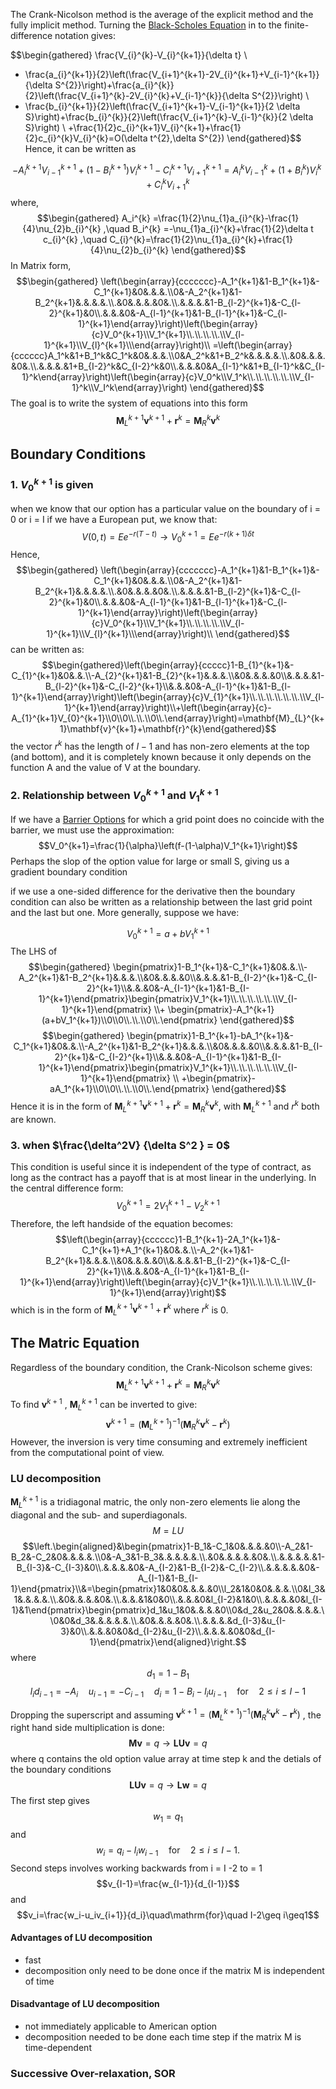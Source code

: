 The Crank-Nicolson method is the average of the explicit method and the fully implicit method. Turning the [Black-Scholes Equation](Black-Scholes%20Equation.md) in to the finite-difference notation gives: 

$$\begin{gathered}
\frac{V_{i}^{k}-V_{i}^{k+1}}{\delta t} \\
+ \frac{a_{i}^{k+1}}{2}\left(\frac{V_{i+1}^{k+1}-2V_{i}^{k+1}+V_{i-1}^{k+1}}{\delta S^{2}}\right)+\frac{a_{i}^{k}}{2}\left(\frac{V_{i+1}^{k}-2V_{i}^{k}+V_{i-1}^{k}}{\delta S^{2}}\right) \\
+ \frac{b_{i}^{k+1}}{2}\left(\frac{V_{i+1}^{k+1}-V_{i-1}^{k+1}}{2 \delta S}\right)+\frac{b_{i}^{k}}{2}\left(\frac{V_{i+1}^{k}-V_{i-1}^{k}}{2 \delta S}\right) \\
+\frac{1}{2}c_{i}^{k+1}V_{i}^{k+1}+\frac{1}{2}c_{i}^{k}V_{i}^{k}=O(\delta t^{2},\delta S^{2})
\end{gathered}$$
Hence, it can be written as 

$$-A_i^{k+1}V_{i-1}^{k+1}+(1-B_i^{k+1})V_i^{k+1}-C_i^{k+1}V_{i+1}^{k+1}=A_i^kV_{i-1}^k+(1+B_i^k)V_i^k+C_i^kV_{i+1}^k$$
where, 
$$\begin{gathered}
A_i^{k} =\frac{1}{2}\nu_{1}a_{i}^{k}-\frac{1}{4}\nu_{2}b_{i}^{k} ,\quad
B_i^{k} =-\nu_{1}a_{i}^{k}+\frac{1}{2}\delta t c_{i}^{k} ,\quad
C_{i}^{k}=\frac{1}{2}\nu_{1}a_{i}^{k}+\frac{1}{4}\nu_{2}b_{i}^{k} 
\end{gathered}$$
In Matrix form, 
$$\begin{gathered}
\left(\begin{array}{ccccccc}-A_1^{k+1}&1-B_1^{k+1}&-C_1^{k+1}&0&.&.&.\\0&-A_2^{k+1}&1-B_2^{k+1}&.&.&.&.\\.&0&.&.&.&0&.\\.&.&.&.&1-B_{l-2}^{k+1}&-C_{l-2}^{k+1}&0\\.&.&.&0&-A_{l-1}^{k+1}&1-B_{l-1}^{k+1}&-C_{l-1}^{k+1}\end{array}\right)\left(\begin{array}{c}V_0^{k+1}\\V_1^{k+1}\\.\\.\\.\\.\\V_{l-1}^{k+1}\\V_{l}^{k+1}\\\end{array}\right)\\
=\left(\begin{array}{cccccc}A_1^k&1+B_1^k&C_1^k&0&.&.&.\\0&A_2^k&1+B_2^k&.&.&.&.\\.&0&.&.&.&0&.\\.&.&.&.&1+B_{I-2}^k&C_{I-2}^k&0\\.&.&.&0&A_{I-1}^k&1+B_{I-1}^k&C_{I-1}^k\end{array}\right)\left(\begin{array}{c}V_0^k\\V_1^k\\.\\.\\.\\.\\.\\V_{I-1}^k\\V_I^k\end{array}\right)
\end{gathered}$$
The goal is to write the system of equations into this form 
$$\mathbf{M}_{L}^{k+1}\mathbf{v}^{k+1}+\mathbf{r}^{k} = \mathbf{M}_{R}^{k}\mathbf{v}^{k}$$

## Boundary Conditions 
### 1. $V^{k+1}_{0}$ is given 
when we know that our option has a particular value on the boundary of i = 0 or i = I
if we have a European put, we know that:
$$V(0, t) = E e^{-r(T-t)}  \to V^{k+1}_{0} = E e^{-r(k + 1)\delta t}$$
Hence, 
$$\begin{gathered}
\left(\begin{array}{ccccccc}-A_1^{k+1}&1-B_1^{k+1}&-C_1^{k+1}&0&.&.&.\\0&-A_2^{k+1}&1-B_2^{k+1}&.&.&.&.\\.&0&.&.&.&0&.\\.&.&.&.&1-B_{l-2}^{k+1}&-C_{l-2}^{k+1}&0\\.&.&.&0&-A_{l-1}^{k+1}&1-B_{l-1}^{k+1}&-C_{l-1}^{k+1}\end{array}\right)\left(\begin{array}{c}V_0^{k+1}\\V_1^{k+1}\\.\\.\\.\\.\\V_{l-1}^{k+1}\\V_{l}^{k+1}\\\end{array}\right)\\
\end{gathered}$$
can be written as:
$$\begin{gathered}\left(\begin{array}{ccccc}1-B_{1}^{k+1}&-C_{1}^{k+1}&0&.&.\\-A_{2}^{k+1}&1-B_{2}^{k+1}&.&.&.\\&0&.&.&.&0\\&.&.&.&1-B_{l-2}^{k+1}&-C_{l-2}^{k+1}\\&.&.&0&-A_{l-1}^{k+1}&1-B_{l-1}^{k+1}\end{array}\right)\left(\begin{array}{c}V_{1}^{k+1}\\.\\.\\.\\.\\.\\.\\V_{l-1}^{k+1}\end{array}\right)\\+\left(\begin{array}{c}-A_{1}^{k+1}V_{0}^{k+1}\\0\\0\\.\\.\\0\\.\end{array}\right)=\mathbf{M}_{L}^{k+1}\mathbf{v}^{k+1}+\mathbf{r}^{k}\end{gathered}$$
the vector $r^{k}$ has the length of $I -1$ and has non-zero elements at the top (and bottom), and it is completely known because it only depends on the function A and the value of V at the boundary.

### 2. Relationship between $V^{k+1}_{0}$ and $V^{k+1}_{1}$
If we have a [Barrier Options](Barrier%20Options.md) for which a grid point does no coincide with the barrier, we must use the approximation: 
$$V_0^{k+1}=\frac{1}{\alpha}\left(f-(1-\alpha)V_1^{k+1}\right)$$
Perhaps the slop of the option value for large or small S, giving us a gradient boundary condition

if we use a one-sided difference for the derivative then the boundary condition can also be written as a relationship between the last grid point and the last but one. More generally, suppose we have: 

$$V_0^{k+1}=a+ bV_1^{k+1}$$
The LHS of 
$$\begin{gathered}
\begin{pmatrix}1-B_1^{k+1}&-C_1^{k+1}&0&.&.\\-A_2^{k+1}&1-B_2^{k+1}&.&.&.\\&0&.&.&.&0\\&.&.&.&1-B_{I-2}^{k+1}&-C_{I-2}^{k+1}\\&.&.&0&-A_{I-1}^{k+1}&1-B_{I-1}^{k+1}\end{pmatrix}\begin{pmatrix}V_1^{k+1}\\.\\.\\.\\.\\.\\V_{I-1}^{k+1}\end{pmatrix} \\+ \begin{pmatrix}-A_1^{k+1}(a+bV_1^{k+1})\\0\\0\\.\\.\\0\\.\end{pmatrix}
\end{gathered}$$
$$\begin{gathered}
\begin{pmatrix}1-B_1^{k+1}-bA_1^{k+1}&-C_1^{k+1}&0&.&.\\-A_2^{k+1}&1-B_2^{k+1}&.&.&.\\&0&.&.&.&0\\&.&.&.&1-B_{I-2}^{k+1}&-C_{I-2}^{k+1}\\&.&.&0&-A_{I-1}^{k+1}&1-B_{I-1}^{k+1}\end{pmatrix}\begin{pmatrix}V_1^{k+1}\\.\\.\\.\\.\\.\\V_{I-1}^{k+1}\end{pmatrix} \\ +\begin{pmatrix}-aA_1^{k+1}\\0\\0\\.\\.\\0\\.\end{pmatrix}
\end{gathered}$$
Hence it is in the form of $\mathbf{M}_{L}^{k+1}\mathbf{v}^{k+1}+\mathbf{r}^{k} = \mathbf{M}_{R}^{k}\mathbf{v}^{k}$, with $\mathbf{M}_{L}^{k+1}$ and $r^k$ both are known.

### 3. when $\frac{\delta^2V} {\delta S^2 } = 0$
This condition is useful since it is independent of the type of contract, as long as the contract has a payoff that is at most linear in the underlying. In the central difference form: 
$$V_0^{k+1}=2V_1^{k+1}-V_2^{k+1}$$
Therefore, the left handside of the equation becomes: 
$$\left(\begin{array}{cccccc}1-B_1^{k+1}-2A_1^{k+1}&-C_1^{k+1}+A_1^{k+1}&0&.&.\\-A_2^{k+1}&1-B_2^{k+1}&.&.&.\\&0&.&.&.&0\\&.&.&.&1-B_{I-2}^{k+1}&-C_{I-2}^{k+1}\\&.&.&0&-A_{I-1}^{k+1}&1-B_{I-1}^{k+1}\end{array}\right)\left(\begin{array}{c}V_1^{k+1}\\.\\.\\.\\.\\.\\V_{I-1}^{k+1}\end{array}\right)$$
which is in the form of $\mathbf{M}_{L}^{k+1}\mathbf{v}^{k+1}+\mathbf{r}^{k}$ where $r^k$ is 0.


## The Matric Equation
Regardless of the boundary condition, the Crank-Nicolson scheme gives: 
$$\mathbf{M}_{L}^{k+1}\mathbf{v}^{k+1}+\mathbf{r}^{k} = \mathbf{M}_{R}^{k}\mathbf{v}^{k}$$
To find $\mathbf{v}^{k+1}$ , $\mathbf{M}_{L}^{k+1}$ can be inverted to give: 
$$\mathbf{v}^{k+1}=\left(\mathbf{M}_L^{k+1}\right)^{-1}\left(\mathbf{M}_R^k\mathbf{v}^k-\mathbf{r}^k\right)$$
However, the inversion is very time consuming and extremely inefficient from the computational point of view. 
### LU decomposition
$\mathbf{M}_{L}^{k+1}$ is a tridiagonal matric, the only non-zero elements lie along the diagonal and the sub- and superdiagonals. 
$$M = LU $$
$$\left.\begin{aligned}&\begin{pmatrix}1-B_1&-C_1&0&.&.&.&0\\-A_2&1-B_2&-C_2&0&.&.&.&.\\0&-A_3&1-B_3&.&.&.&.&.\\.&0&.&.&.&.&0&.\\.&.&.&.&.&1-B_{I-3}&-C_{I-3}&0\\.&.&.&.&0&-A_{I-2}&1-B_{I-2}&-C_{I-2}\\.&.&.&.&.&0&-A_{I-1}&1-B_{I-1}\end{pmatrix}\\&=\begin{pmatrix}1&0&0&.&.&.&0\\l_2&1&0&0&.&.&.\\0&l_3&1&.&.&.&.\\.&0&.&.&.&0&.\\.&.&.&1&0&0\\.&.&.&0&l_{I-2}&1&0\\.&.&.&.&0&l_{I-1}&1\end{pmatrix}\begin{pmatrix}d_1&u_1&0&.&.&.&0\\0&d_2&u_2&0&.&.&.&.\\0&0&d_3&.&.&.&.&.\\.&0&.&.&.&0&.\\.&.&.&.&d_{I-3}&u_{I-3}&0\\.&.&.&0&0&d_{I-2}&u_{I-2}\\.&.&.&.&0&0&d_{I-1}\end{pmatrix}\end{aligned}\right.$$
where 
$$d_1=1-B_1$$$$l_id_{i-1}=-A_i\quad u_{i-1}=-C_{i-1}\quad d_i=1-B_i-l_iu_{i-1}\quad\mathrm{for}\quad2\leq i\leq I-1$$

Dropping the superscript and assuming $\mathbf{v}^{k+1}=\left(\mathbf{M}_L^{k+1}\right)^{-1}\left(\mathbf{M}_R^k\mathbf{v}^k-\mathbf{r}^k\right)$ , the right hand side multiplication is done: 
$$\mathbf{M}\mathbf{v}=q \to \mathbf{L}\mathbf{U}\mathbf{v}=q$$
where q contains the old option value array at time step k and the detials of the boundary conditions
$$ \mathbf{L}\mathbf{U}\mathbf{v}=q \to \mathbf{L}\mathbf{w}=q$$
The first step gives $$w_{1} = q_{1}$$ and $$w_i=q_i-l_iw_{i-1}\quad\mathrm{for}\quad2\leq i\leq I-1.$$
Second steps involves working backwards from i = I -2 to = 1 
$$v_{I-1}=\frac{w_{I-1}}{d_{I-1}}$$
and
$$v_i=\frac{w_i-u_iv_{i+1}}{d_i}\quad\mathrm{for}\quad I-2\geq i\geq1$$
#### Advantages of LU decomposition
- fast 
- decomposition only need to be done once if the matrix M is independent of time 
#### Disadvantage of LU decomposition 
- not immediately applicable to American option 
- decomposition needed to be done each time step if the matrix M is time-dependent
### Successive Over-relaxation, SOR
